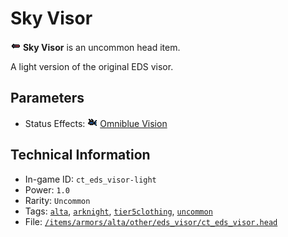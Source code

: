 # Sky Visor

<img src="https://raw.githubusercontent.com/Ceterai/Enternia/main/items/armors/alta/other/eds_visor/icon.png" alt="Sky Visor icon" loading="lazy" height=16px width="auto" /> **Sky Visor** is an uncommon head item.

A light version of the original EDS visor.

## Parameters

- Status Effects: <img src="https://raw.githubusercontent.com/Ceterai/Enternia/main/stats/effects/ct_omniblue_light/ct_omniblue_vision.png" alt="Omniblue Vision icon" loading="lazy" height=16px width="auto" /> [Omniblue Vision](https://ceterai.github.io/MyEnternia/Wiki/OmniblueVision)

## Technical Information

- In-game ID: `ct_eds_visor-light`
- Power: `1.0`
- Rarity: `Uncommon`
- Tags: [`alta`](https://ceterai.github.io/MyEnternia/Wiki/Tags/Alta), [`arknight`](https://ceterai.github.io/MyEnternia/Wiki/Tags/Arknight), [`tier5clothing`](https://ceterai.github.io/MyEnternia/Wiki/Tags/Tier5Clothing), [`uncommon`](https://ceterai.github.io/MyEnternia/Wiki/Tags/Uncommon)
- File: [`/items/armors/alta/other/eds_visor/ct_eds_visor.head`](https://github.com/Ceterai/Enternia/blob/main/items/armors/alta/other/eds_visor/ct_eds_visor.head)
